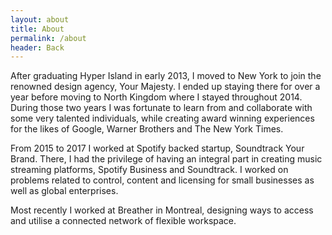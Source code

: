 ```yaml
---
layout: about
title: About
permalink: /about
header: Back
---
```

After graduating Hyper Island in early 2013, I moved to New York to join the renowned design agency, Your Majesty. I ended up staying there for over a year before moving to North Kingdom where I stayed throughout 2014. During those two years I was fortunate to learn from and collaborate with some very talented individuals, while creating award winning experiences for the likes of Google, Warner Brothers and The New York Times.

From 2015 to 2017 I worked at Spotify backed startup, Soundtrack Your Brand. There, I had the privilege of having an integral part in creating music streaming platforms, Spotify Business and Soundtrack. I worked on problems related to control, content and licensing for small businesses as well as global enterprises.

Most recently I worked at Breather in Montreal, designing ways to access and utilise a connected network of flexible workspace.
